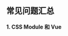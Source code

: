 ## 常见问题汇总

**1. CSS Module 和 Vue <style> 的 scoped 属性有啥异同？**

这是个相当好的问题，看的仔细的同学发现项目中都使用的是 CSS Module，没有提 scoped 属性。在这里给大家做下总结：

- 相同点

  两者都是为了解决 CSS 类名相互干扰的问题，也就是大家常说的“作用域”问题。使用两种方案都可以达到类似效果，但是两者的区别也很明显。

- 不同点

  1. CSS Module 是所有组件化框架都支持的技术方案，他不属于某个框架的私有属性。而 scoped 是 Vue 框架的私有属性。
  2. CSS Module 的工作原理直白的讲就是把一个类名做 md5 ，然后在引用的时候直接使用 md5 字符串，进而保证相同的类名根据不同的路径和组件名称得到不同的 md5 值，保证了最终的类名隔离。而 scoped 的做法是做命名空间限制，也就是说每个组件就是一个命名空间，每个命名空间拥有不同的类名（md5）,然后每个下面的类名都会挂在这个命名空间下进而达到隔离。
  3. 对于父组件声明的类名，在子组件内，CSS Module 是不处理的，想用必须显示调用类名($style.类名)，而使用了 scoped 的因为是命名空间的方式，所以子组件依然有效。

大家如有疑问欢迎补充。

**2. 为啥我们的项目中没有用到 render 函数？**

虽然 Vue 在高版本中借鉴了 React 的写法支持了 render 函数，但是大多数项目不需要这样做。关于 render 函数请先看官方的解释 [render函数](https://cn.vuejs.org/v2/guide/render-function.html)。

在此也给大家做下较容易理解的解释：

- Vue 可以使用 template 或者 render 函数管理 HTML 内容，而 template 是常规的做法，因为 render 对开发者的要求比较高，需要对 Vue 的 API 非常了解，不然弄巧成拙。
- 使用 template 所见即所得，再结合预编译工具更容易开发和调试、用最简单的方式完成任务不是很好吗？也更适合团队的需要。
